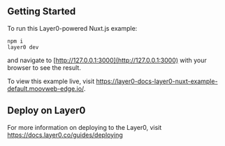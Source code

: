 ## Getting Started

To run this Layer0-powered Nuxt.js example:

```
npm i
layer0 dev
```

and navigate to [http://127.0.0.1:3000](http://127.0.0.1:3000) with your browser to see the result.

To view this example live, visit https://layer0-docs-layer0-nuxt-example-default.moovweb-edge.io/.

## Deploy on Layer0

For more information on deploying to the Layer0, visit https://docs.layer0.co/guides/deploying
